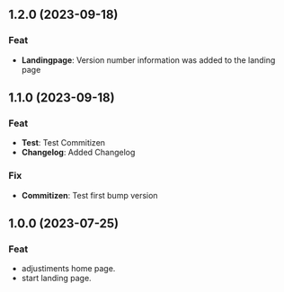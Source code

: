 ## 1.2.0 (2023-09-18)

### Feat

- **Landingpage**: Version number information was added to the landing page

## 1.1.0 (2023-09-18)

### Feat

- **Test**: Test Commitizen
- **Changelog**: Added Changelog

### Fix

- **Commitizen**: Test first bump version

## 1.0.0 (2023-07-25)

### Feat

- adjustiments home page.
- start landing page.
